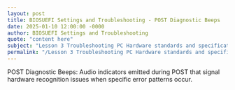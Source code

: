 ```yaml
---
layout: post
title: BIOSUEFI Settings and Troubleshooting - POST Diagnostic Beeps
date: 2025-01-10 12:00:00 -0000
author: BIOSUEFI Settings and Troubleshooting
quote: "content here"
subject: "Lesson 3 Troubleshooting PC Hardware standards and specifications"
permalink: "/Lesson 3 Troubleshooting PC Hardware standards and specifications/BIOSUEFI Settings and Troubleshooting/BIOSUEFI Settings and Troubleshooting - POST Diagnostic Beeps"
---
```


POST Diagnostic Beeps: Audio indicators emitted during POST that signal hardware recognition issues when specific error patterns occur.
